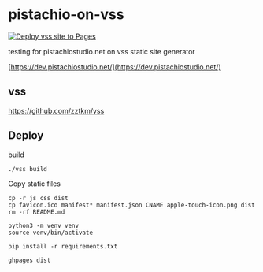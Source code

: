 # pistachio-on-vss

[![Deploy vss site to Pages](https://github.com/pistachiostudio/pistachio-on-vss/actions/workflows/pages.yml/badge.svg)](https://github.com/pistachiostudio/pistachio-on-vss/actions/workflows/pages.yml)

testing for pistachiostudio.net on vss static site generator

[https://dev.pistachiostudio.net/](https://dev.pistachiostudio.net/)

## vss

https://github.com/zztkm/vss

## Deploy

build
```
./vss build
```

Copy static files
```
cp -r js css dist
cp favicon.ico manifest* manifest.json CNAME apple-touch-icon.png dist 
rm -rf README.md
```

```
python3 -m venv venv
source venv/bin/activate

pip install -r requirements.txt 
```

```
ghpages dist
```
